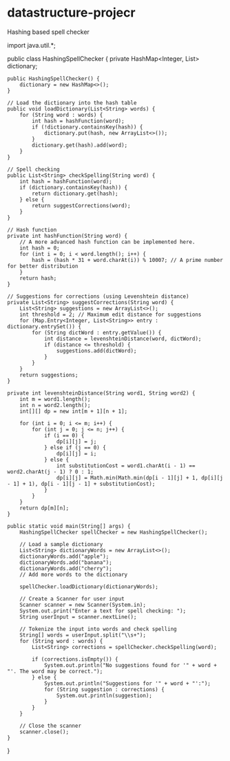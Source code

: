 # datastructure-projecr
Hashing based spell checker

import java.util.*;

public class HashingSpellChecker {
    private HashMap<Integer, List<String>> dictionary;

    public HashingSpellChecker() {
        dictionary = new HashMap<>();
    }

    // Load the dictionary into the hash table
    public void loadDictionary(List<String> words) {
        for (String word : words) {
            int hash = hashFunction(word);
            if (!dictionary.containsKey(hash)) {
                dictionary.put(hash, new ArrayList<>());
            }
            dictionary.get(hash).add(word);
        }
    }

    // Spell checking
    public List<String> checkSpelling(String word) {
        int hash = hashFunction(word);
        if (dictionary.containsKey(hash)) {
            return dictionary.get(hash);
        } else {
            return suggestCorrections(word);
        }
    }

    // Hash function
    private int hashFunction(String word) {
        // A more advanced hash function can be implemented here.
        int hash = 0;
        for (int i = 0; i < word.length(); i++) {
            hash = (hash * 31 + word.charAt(i)) % 10007; // A prime number for better distribution
        }
        return hash;
    }

    // Suggestions for corrections (using Levenshtein distance)
    private List<String> suggestCorrections(String word) {
        List<String> suggestions = new ArrayList<>();
        int threshold = 2; // Maximum edit distance for suggestions
        for (Map.Entry<Integer, List<String>> entry : dictionary.entrySet()) {
            for (String dictWord : entry.getValue()) {
                int distance = levenshteinDistance(word, dictWord);
                if (distance <= threshold) {
                    suggestions.add(dictWord);
                }
            }
        }
        return suggestions;
    }

    private int levenshteinDistance(String word1, String word2) {
        int m = word1.length();
        int n = word2.length();
        int[][] dp = new int[m + 1][n + 1];

        for (int i = 0; i <= m; i++) {
            for (int j = 0; j <= n; j++) {
                if (i == 0) {
                    dp[i][j] = j;
                } else if (j == 0) {
                    dp[i][j] = i;
                } else {
                    int substitutionCost = word1.charAt(i - 1) == word2.charAt(j - 1) ? 0 : 1;
                    dp[i][j] = Math.min(Math.min(dp[i - 1][j] + 1, dp[i][j - 1] + 1), dp[i - 1][j - 1] + substitutionCost);
                }
            }
        }
        return dp[m][n];
    }

    public static void main(String[] args) {
        HashingSpellChecker spellChecker = new HashingSpellChecker();

        // Load a sample dictionary
        List<String> dictionaryWords = new ArrayList<>();
        dictionaryWords.add("apple");
        dictionaryWords.add("banana");
        dictionaryWords.add("cherry");
        // Add more words to the dictionary

        spellChecker.loadDictionary(dictionaryWords);

        // Create a Scanner for user input
        Scanner scanner = new Scanner(System.in);
        System.out.print("Enter a text for spell checking: ");
        String userInput = scanner.nextLine();

        // Tokenize the input into words and check spelling
        String[] words = userInput.split("\\s+");
        for (String word : words) {
            List<String> corrections = spellChecker.checkSpelling(word);

            if (corrections.isEmpty()) {
                System.out.println("No suggestions found for '" + word + "'. The word may be correct.");
            } else {
                System.out.println("Suggestions for '" + word + "':");
                for (String suggestion : corrections) {
                    System.out.println(suggestion);
                }
            }
        }

        // Close the scanner
        scanner.close();
    }
}

